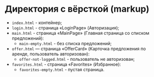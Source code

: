 # Директория с вёрсткой (markup)

* `index.html` - контейнер;
* `login.html` - страница «LoginPage» (Авторизация);
* `main.html` - страница «MainPage» (Главная страница со списком предложений):
   * `main-empty.html` - без списка предложений;
* `offer.html` — страница «OfferCard» (Карточка предложения по аренде, пользователь авторизован):
   * `offer-not-logged.html` - пользователь не авторизован;
* `favorites.html` - страница «Favorites» (Избранное):
   * `favorites-empty.html` - пустая страница.
